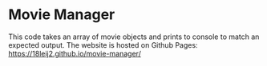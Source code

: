 # Movie Manager
This code takes an array of movie objects and prints to console to match an expected output. 
The website is hosted on Github Pages: https://18leij2.github.io/movie-manager/
